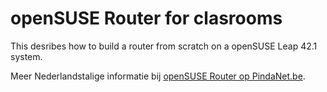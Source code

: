 # openSUSE Router for clasrooms
This desribes how to build a router from scratch on a openSUSE Leap 42.1 system.

Meer Nederlandstalige informatie bij [openSUSE Router op PindaNet.be](https://linux.pindanet.be/faq/tips16/router.html).
